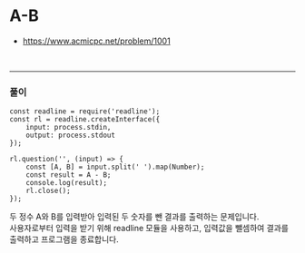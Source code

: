 # A-B
- https://www.acmicpc.net/problem/1001
<br>

---
### 풀이
```
const readline = require('readline');
const rl = readline.createInterface({
    input: process.stdin,
    output: process.stdout
});

rl.question('', (input) => {
    const [A, B] = input.split(' ').map(Number);
    const result = A - B;
    console.log(result);
    rl.close();
});
```
두 정수 A와 B를 입력받아 입력된 두 숫자를 뺀 결과를 출력하는 문제입니다. 
<br>
사용자로부터 입력을 받기 위해 readline 모듈을 사용하고, 입력값을 뺄셈하여 결과를 출력하고 프로그램을 종료합니다.